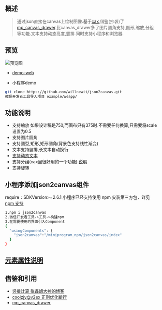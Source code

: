 ## 概述

> 通过json直接在canvas上绘制图像.基于[cax](https://github.com/dntzhang/cax),借鉴(抄袭)了[mp_canvas_drawer](https://github.com/kuckboy1994/mp_canvas_drawer).比canvas_drawer多了图片圆角支持,圆形,缩放,分组等功能.文本支持动态高度,竖排.同时支持小程序和浏览器.

## 预览
![预览图](http://blog-res.mayday5.me/img/2019-07-01%2017.45.19.gif)

- [demo-web](http://blog.mayday5.me/json2canvas/example/web/index.html)

- 小程序demo
```bash
git clone https://github.com/willnewii/json2canvas.git
微信开发者工具导入项目 example/weapp/
```

## 功能说明
- 支持缩放 如果设计稿是750,而画布只有375时.不需要任何换算,只需要将scale设置为0.5
- 支持图片圆角
- 支持圆型,矩形,矩形圆角(背景色支持线性渐变)
- 文本支持竖排,长文本自动换行
- [支持动态文本](https://github.com/willnewii/json2canvas/blob/master/doc/动态文本.md)
- 支持分组(cax里很好用的一个功能)  [说明](https://github.com/dntzhang/cax/blob/master/README.CN.md)
- 支持旋转

## 小程序添加json2canvas组件
require：SDKVersion>=2.6.1
小程序已经支持使用 npm 安装第三方包，详见 [npm 支持](https://developers.weixin.qq.com/miniprogram/dev/devtools/npm.html?search-key=npm)
```bash
1.npm i json2canvas
2.微信开发者工具->工具->构建npm
3.在需要使用的界面引入Component
{
  "usingComponents": {
    "json2canvas":"/miniprogram_npm/json2canvas/index"
  }
}
```

## [元素属性说明](https://github.com/willnewii/json2canvas/blob/master/doc/元素.md)

## 借鉴和引用
- [竖排计算 张鑫旭大神的博客](http://www.zhangxinxu.com/wordpress/?p=7362)
- [coolzjy@v2ex 正则优化断行](https://regexr.com/4f12l)
- [mp_canvas_drawer](https://github.com/kuckboy1994/mp_canvas_drawer)